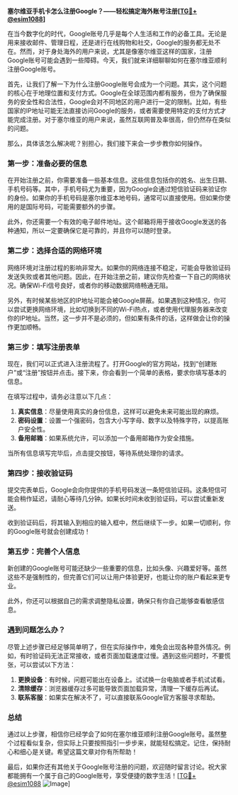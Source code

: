 **塞尔维亚手机卡怎么注册Google？——轻松搞定海外账号注册[[TG💪+ @esim1088](https://t.me/s/esim1088)]**

在当今数字化的时代，Google账号几乎是每个人生活和工作的必备工具。无论是用来接收邮件、管理日程，还是进行在线购物和社交，Google的服务都无处不在。然而，对于身处海外的用户来说，尤其是像塞尔维亚这样的国家，注册Google账号可能会遇到一些障碍。今天，我们就来详细聊聊如何在塞尔维亚顺利注册Google账号。

首先，让我们了解一下为什么注册Google账号会成为一个问题。其实，这个问题的核心在于地理位置和支付方式。Google在全球范围内都有服务，但为了确保服务的安全性和合法性，Google会对不同地区的用户进行一定的限制。比如，有些国家的IP地址可能无法直接访问Google的服务，或者需要使用特定的支付方式才能完成注册。对于塞尔维亚的用户来说，虽然互联网普及率很高，但仍然存在类似的问题。

那么，具体该怎么解决呢？别担心，我们接下来会一步步教你如何操作。

### 第一步：准备必要的信息

在开始注册之前，你需要准备一些基本信息。这些信息包括你的姓名、出生日期、手机号码等。其中，手机号码尤为重要，因为Google会通过短信验证码来验证你的身份。如果你的手机号码是塞尔维亚本地号码，通常可以直接使用。但如果你使用的是国际号码，可能需要额外的步骤。

此外，你还需要一个有效的电子邮件地址。这个邮箱将用于接收Google发送的各种通知，所以一定要确保它是可靠的，并且你可以随时登录。

### 第二步：选择合适的网络环境

网络环境对注册过程的影响非常大。如果你的网络连接不稳定，可能会导致验证码发送失败或者其他问题。因此，在开始注册之前，建议你先检查一下自己的网络状况。确保Wi-Fi信号良好，或者你的移动数据网络畅通无阻。

另外，有时候某些地区的IP地址可能会被Google屏蔽。如果遇到这种情况，你可以尝试更换网络环境，比如切换到不同的Wi-Fi热点，或者使用代理服务器来改变你的IP地址。当然，这一步并不是必须的，但如果有条件的话，这样做会让你的操作更加顺畅。

### 第三步：填写注册表单

现在，我们可以正式进入注册流程了。打开Google的官方网站，找到“创建账户”或“注册”按钮并点击。接下来，你会看到一个简单的表格，要求你填写基本的信息。

在填写过程中，请务必注意以下几点：

1. **真实信息**：尽量使用真实的身份信息，这样可以避免未来可能出现的麻烦。
2. **密码设置**：设置一个强密码，包含大小写字母、数字以及特殊字符，以提高账户安全性。
3. **备用邮箱**：如果系统允许，可以添加一个备用邮箱作为安全措施。

当所有信息填写完毕后，点击提交按钮，等待系统处理你的请求。

### 第四步：接收验证码

提交完表单后，Google会向你提供的手机号码发送一条短信验证码。这条短信可能会稍作延迟，请耐心等待几分钟。如果长时间未收到验证码，可以尝试重新发送。

收到验证码后，将其输入到相应的输入框中，然后继续下一步。如果一切顺利，你的Google账号就会创建成功！

### 第五步：完善个人信息

新创建的Google账号可能还缺少一些重要的信息，比如头像、兴趣爱好等。虽然这些不是强制性的，但完善它们可以让用户体验更好，也能让你的账户看起来更专业。

此外，你还可以根据自己的需求调整隐私设置，确保只有你自己能够查看敏感信息。

### 遇到问题怎么办？

尽管上述步骤已经足够简单明了，但在实际操作中，难免会出现各种意外情况。例如，有时验证码无法正常接收，或者页面加载速度过慢。遇到这些问题时，不要慌张，可以尝试以下方法：

1. **更换设备**：有时候，问题可能出在设备上。试试换一台电脑或者手机试试看。
2. **清除缓存**：浏览器缓存过多可能导致页面加载异常，清理一下缓存后再试。
3. **联系客服**：如果实在解决不了，可以直接联系Google官方客服寻求帮助。

### 总结

通过以上步骤，相信你已经学会了如何在塞尔维亚顺利注册Google账号。虽然整个过程看似复杂，但实际上只要按照指引一步步来，就能轻松搞定。记住，保持耐心和细心是关键。希望这篇文章对你有所帮助！

最后，如果你还有其他关于Google账号注册的问题，欢迎随时留言讨论。祝大家都能拥有一个属于自己的Google账号，享受便捷的数字生活！[[TG💪+ @esim1088](https://t.me/s/esim1088) ![Image](https://i.postimg.cc/4NQfJmqS/Snipaste-2025-05-13-00-14-12.png)]